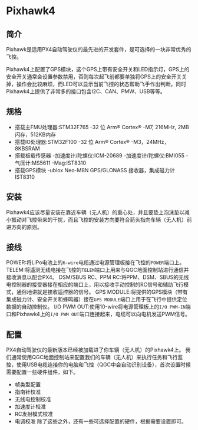 # Pixhawk4
## 简介
Pixhawk是适用PX4自动驾驶仪的最先进的开发套件，是可选择的一块非常优秀的飞控。

Pixhawk4上配置了GPS模块，这个GPS上带有安全开关和LED指示灯，GPS上的安全开关通常会设置参数禁用，否则每次起飞前都要单独将GPS上的安全开关关掉，操作会比较麻烦，而LED可以显示当前飞控的状态帮助飞手作出判断。同时Pixhawk4上提供了非常多的接口包含I2C、CAN、PMW、USB等等。
## 规格
* 搭载主FMU处理器:STM32F765
-32 位 Arm® Cortex® -M7, 216MHz, 2MB闪存，512KB内存
* 搭载IO处理器:STM32F100
-32 位 Arm® Cortex® -M3，24MHz，8KBSRAM
* 搭载板载传感器
-加速度计/陀螺仪:ICM-20689
-加速度计/陀螺仪:BMI055
-气压计:MS5611
-Mag:IST8310
* 搭载GPS模块
-ublox Neo-M8N GPS/GLONASS 接收器，集成磁力计 IST8310
## 安装
Pixhawk4应该尽量安装在靠近车辆（无人机）的重心处，并且要垫上泡沫垫以减小振动对飞控带来的干扰，而且飞控的安装方向要符合箭头指向车辆（无人机）前进方向的原则。
## 接线
POWER:将LiPo电池上的```6-wire```电缆通过电源管理板接在飞控的```POWER```端口上。
TELEM:将遥测无线电接在飞控的```TELEM```端口上用来与QGC地面控制站进行通信并接收消息以配合PX4。
DSM/SBUS RC、PPM RC:将PPM、DSM、SBUS的无线电控制器的接受器接在相应的端口上，用以接收手动控制的RC信号和辅助飞行模式，通俗地讲就是接收遥控器的信号。
GPS MODULE:将提供的GPS模块（带有集成磁力计、安全开关和蜂鸣器）接在```GPS MODULE```端口上用于在飞行中提供定位数据的自动控制仪。
I/O PWM OUT:使用10-wire将电源管理板上的```I/O PWM-IN```端口和Pixhawk4上的```I/O PWM OUT```端口连接起来，电缆可以向电机发送PWM信号。
## 配置
PX4自动驾驶仪的最新版本已经被加载进了你车辆（无人机）的Pixhawk4上。
我们通常使用QGC地面控制站来配置我们的车辆（无人机）来执行任务和飞行监控，使用USB电缆连接你的电脑和飞控（QGC中会自动识别设备），首次设置时候需要配置一些硬件组件，如下。
* 帧类型配置
* 指南针校准
* 无线电控制校准
* 加速度计校准
* RC发射模式校准
* 电调校准
除了这些之外，还有一些可选择配置的硬件，根据需要设置即可。

